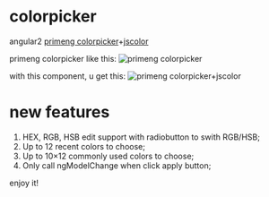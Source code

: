 # colorpicker
angular2 [primeng colorpicker](https://www.primefaces.org/primeng/showcase/#/colorpicker)+[jscolor](http://jscolor.com)

primeng colorpicker like this: ![primeng colorpicker](../master/before20200409.png)

with this component, u get this: ![primeng colorpicker+jscolor](../master/after20200409.png)
# new features
1. HEX, RGB, HSB edit support with radiobutton to swith RGB/HSB;
2. Up to 12 recent colors to choose;
3. Up to 10×12 commonly used colors to choose;
4. Only call ngModelChange when click apply button;

enjoy it!
